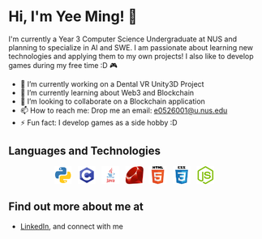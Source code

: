 # Hi, I'm Yee Ming! 👋

I'm currently a Year 3 Computer Science Undergraduate at NUS and planning to specialize in AI and SWE.
I am passionate about learning new technologies and applying them to my own projects!
I also like to develop games during my free time :D 🎮

- 🔭 I’m currently working on a Dental VR Unity3D Project
- 🌱 I’m currently learning about Web3 and Blockchain
- 👯 I’m looking to collaborate on a Blockchain application
- 📫 How to reach me: Drop me an email: e0526001@u.nus.edu
- ⚡ Fun fact: I develop games as a side hobby :D

## Languages and Technologies

<!-- markdownlint-disable MD033 -->
<p align="center">
  <a href="https://www.python.org/" title="Python"><img src="icons/Python.png" height="35" width="auto" /></a>
  &nbsp;
  <a href="https://en.wikipedia.org/wiki/C_(programming_language)" title="C"><img src="icons/C.png" height="35" width="auto" /></a>
  &nbsp;
  <a href="https://www.java.com/en/" title="Java"><img src="icons/Java.png" height="35" width="auto" /></a>
  &nbsp;
  <a href="https://www.ruby-lang.org/en/" title="Ruby"><img src="icons/Ruby.png" height="35" width="auto" /></a>
  &nbsp;
  <a href="https://en.wikipedia.org/wiki/HTML" title="HTML"><img src="icons/HTML.png" height="35" width="auto" /></a>
  &nbsp;
  <a href="https://en.wikipedia.org/wiki/CSS" title="CSS"><img src="icons/CSS.png" height="35" width="auto" /></a>
  &nbsp;
  <a href="https://www.javascript.com/" title="Javascript"><img src="icons/Javascript.png" height="35" width="auto" /></a>
  &nbsp;
</p>
<!-- markdownlint-enable MD033 -->

## Find out more about me at

- [LinkedIn](https://www.linkedin.com/in/yee-ming-cheong-b18558212/), and connect with me

<!--
**CheongYeeMing/cheongyeeming** is a ✨ _special_ ✨ repository because its `README.md` (this file) appears on your GitHub profile.

Here are some ideas to get you started:

- 🔭 I’m currently working on ...
- 🌱 I’m currently learning ...
- 👯 I’m looking to collaborate on ...
- 🤔 I’m looking for help with ...
- 💬 Ask me about ...
- 📫 How to reach me: ...
- 😄 Pronouns: ...
- ⚡ Fun fact: ...
-->
